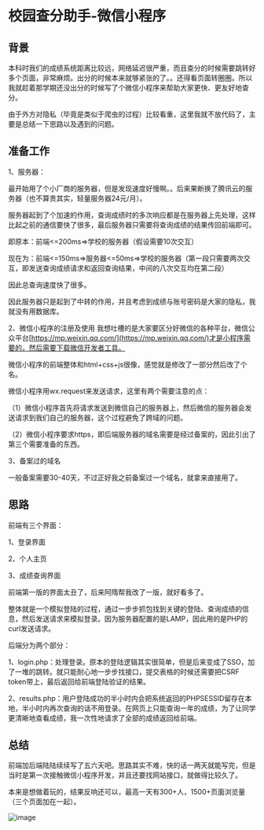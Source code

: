 # 校园查分助手-微信小程序

## 背景

本科时我们的成绩系统距离比较远，网络延迟很严重，而且查分的时候需要跳转好多个页面，非常麻烦。出分的时候本来就够紧张的了。。还得看页面转圈圈。所以我就趁着那学期还没出分的时候写了个微信小程序来帮助大家更快、更友好地查分。

由于外方对隐私（毕竟是类似于爬虫的过程）比较看重，这里我就不放代码了，主要是总结一下思路以及遇到的问题。

## 准备工作

1、服务器：

最开始用了个小厂商的服务器，但是发现速度好慢啊。。后来果断换了腾讯云的服务器（也不算贵其实，轻量服务器24元/月）。

服务器起到了个加速的作用，查询成绩时的多次响应都是在服务器上先处理，这样比起之前的通信要快了很多，最后服务器只需要将查询成绩的结果传回前端即可。

即原本：前端<=200ms=>学校的服务器（假设需要10次交互）

现在为：前端<=150ms=>服务器<=50ms=>学校的服务器（第一段只需要两次交互，即发送查询成绩请求和返回查询结果，中间的八次交互均在第二段）

因此总查询速度快了很多。

因此服务器只是起到了中转的作用，并且考虑到成绩与账号密码是大家的隐私，我就没有用数据库。

2、微信小程序的注册及使用
我想吐槽的是大家要区分好微信的各种平台，微信公众平台[https://mp.weixin.qq.com/](https://mp.weixin.qq.com/)才是小程序需要的，然后需要下载微信开发者工具。

微信小程序的前端整体和html+css+js很像，感觉就是修改了一部分然后改了个名。

微信小程序用wx.request来发送请求，这里有两个需要注意的点：

（1）微信小程序首先将请求发送到微信自己的服务器上，然后微信的服务器会发送请求到我们自己的服务器，这个过程避免了跨域的问题。

（2）微信小程序要求https，即后端服务器的域名需要是经过备案的，因此引出了第三个需要准备的东西。

3、备案过的域名

一般备案需要30-40天，不过正好我之前备案过一个域名，就拿来直接用了。

## 思路

前端有三个界面：

1、登录界面

2、个人主页

3、成绩查询界面

前端第一版的界面太丑了，后来阿隋帮我改了一版，就好看多了。

整体就是一个模拟登陆的过程，通过一步步抓包找到关键的登陆、查询成绩的信息，然后发送请求来模拟登录。因为服务器配置的是LAMP，因此用的是PHP的curl发送请求。

后端分为两个部分：

1、login.php：处理登录。原本的登陆逻辑其实很简单，但是后来变成了SSO，加了一堆的跳转。就只能耐心地一步步找接口，提交表格的时候还需要把CSRF token带上，最后返回给前端登陆验证的结果。

2、results.php：用户登陆成功的半小时内会把系统返回的PHPSESSID留存在本地，半小时内再次查询的话不用登录。在网页上只能查询一年的成绩，为了让同学更清晰地查看成绩，我一次性地请求了全部的成绩返回给前端。
</br>

## 总结
前端加后端陆陆续续写了五六天吧。思路其实不难，快的话一两天就能写完，但是当时是第一次接触微信小程序开发，并且还要找网站接口，就做得比较久了。

本来是想做着玩的，结果反响还可以，最高一天有300+人，1500+页面浏览量（三个页面加在一起）。

![image](https://user-images.githubusercontent.com/48757788/156334346-5b2f7734-ee3d-4906-be7c-4699ed7ee908.png)





